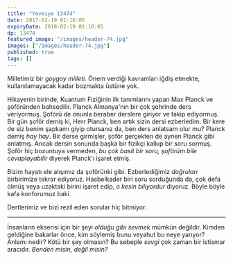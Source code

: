 ```yaml
---
title: "Yevmiye 13474"
date: 2017-02-19 01:16:05
expiryDate: 2018-02-19 01:16:05
dp: 13474
featured_image: "/images/header-74.jpg"
images: ["/images/header-74.jpg"]
published: true
tags: []
---
```


Milletimiz bir *goygoy milleti.* Önem verdiği kavramları iğdiş etmekte,
kullanılamayacak kadar bozmakta üstüne yok.

Hikayenin birinde, Kuantum Fiziğinin ilk tanımlarını yapan Max Planck ve
şoföründen bahsedilir. Planck Almanya'nın bir çok şehrinde ders
veriyormuş. Şoförü de onunla beraber derslere giriyor ve takip ediyormuş. Bir
gün şoför demiş ki, Herr Planck, ben artık sizin dersi ezberledim. Bir kere de
siz benim şapkamı giyip otursanız da, ben ders anlatsam olur mu? Planck demiş
*hay hay*. Bir derse girmişler, şoför gerçekten de aynen Planck gibi
anlatmış. Ancak dersin sonunda başka bir fizikçi kalkıp bir soru sormuş. Şoför
hiç bozuntuya vermeden, *bu çok basit bir soru, şoförüm bile cevaplayabilir*
diyerek Planck'ı işaret etmiş.

Bizim hayatı ele alışımız da şoförünki gibi. Ezberlediğimiz *doğruları*
birbirimize tekrar ediyoruz. Hasbelkader biri soru sorduğunda da, çok defa ölmüş
veya uzaktaki birini işaret edip, *o kesin biliyordur* diyoruz. Böyle böyle kafa
konforumuz baki. 

Dertlerimiz ve bizi rezil eden sorular hiç bitmiyor.

-------

İnsanların ekserisi için bir şeyi *olduğu gibi sevmek* mümkün değildir. Kimden
geldiğine bakarlar önce, kim söylemiş bunu veyahut bu neye yarıyor? Anlamı
nedir? Kötü bir şey olmasın? Bu sebeple *sevgi* çok zaman bir istismar
aracıdır. *Benden misin, değil misin?* 

